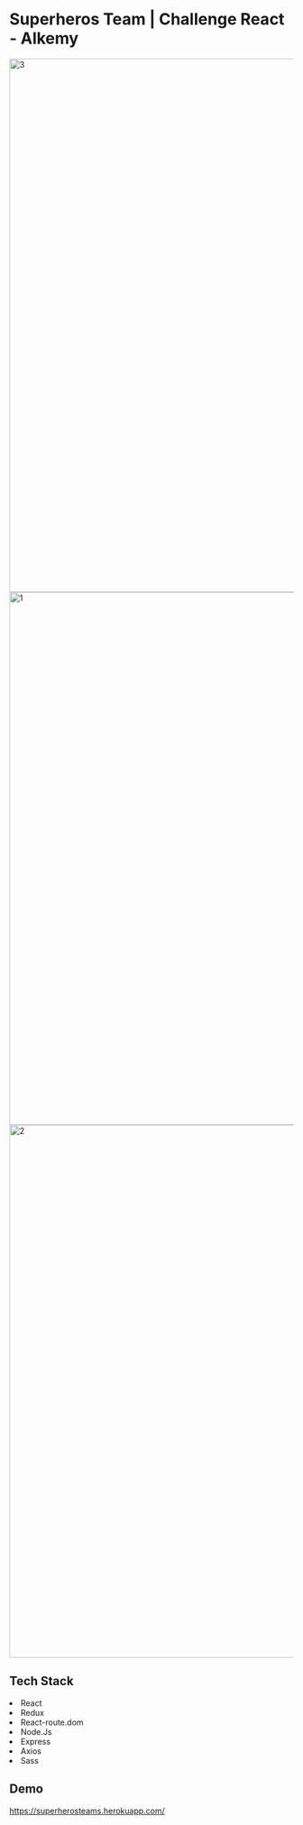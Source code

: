 # Superheros Team  |  Challenge React - Alkemy
<img width="946" alt="3" src="https://user-images.githubusercontent.com/83232220/135723299-776aed08-8880-44dd-8799-f40d508b4923.png">

<img width="945" alt="1" src="https://user-images.githubusercontent.com/83232220/135723220-589c085d-cbe3-4b06-8932-a9e6711c782c.png">

<img width="945" alt="2" src="https://user-images.githubusercontent.com/83232220/135723224-9b9e72b6-047a-443a-a661-c6f737d1e76c.png">

## Tech Stack
<li>React</li>
<li>Redux</li>
<li>React-route.dom</li>
<li>Node.Js</li>
<li>Express</li>
<li>Axios</li>
<li>Sass</li>


## Demo
https://superherosteams.herokuapp.com/
